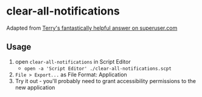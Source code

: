 # clear-all-notifications

Adapted from [Terry's fantastically helpful answer on superuser.com](http://superuser.com/a/666987)

## Usage

1. open `clear-all-notifications` in Script Editor
    * `open -a 'Script Editor' ./clear-all-notifications.scpt`
1. `File > Export...` as File Format: Application
1. Try it out - you'll probably need to grant accessibility permissions
   to the new application
